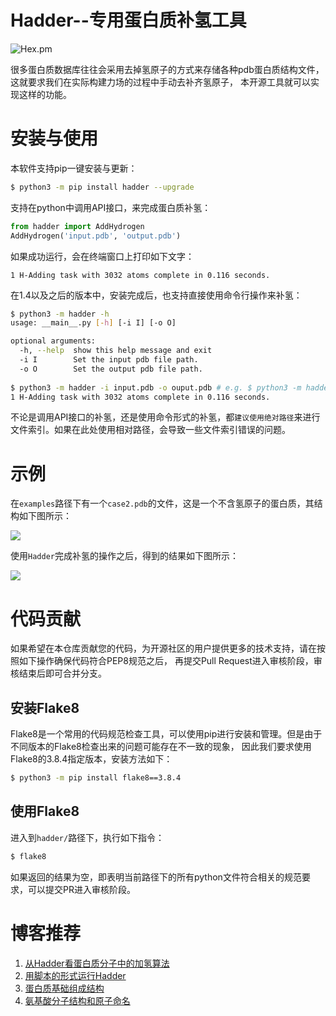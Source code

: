 # Hadder--专用蛋白质补氢工具
<img alt="Hex.pm" src="https://img.shields.io/hexpm/l/apa">

很多蛋白质数据库往往会采用去掉氢原子的方式来存储各种pdb蛋白质结构文件，
这就要求我们在实际构建力场的过程中手动去补齐氢原子，
本开源工具就可以实现这样的功能。

# 安装与使用
本软件支持pip一键安装与更新：
```bash
$ python3 -m pip install hadder --upgrade
```
支持在python中调用API接口，来完成蛋白质补氢：
```python
from hadder import AddHydrogen
AddHydrogen('input.pdb', 'output.pdb')
```
如果成功运行，会在终端窗口上打印如下文字：
```
1 H-Adding task with 3032 atoms complete in 0.116 seconds.
```
在1.4以及之后的版本中，安装完成后，也支持直接使用命令行操作来补氢：
```bash
$ python3 -m hadder -h
usage: __main__.py [-h] [-i I] [-o O]

optional arguments:
  -h, --help  show this help message and exit
  -i I        Set the input pdb file path.
  -o O        Set the output pdb file path.
  
$ python3 -m hadder -i input.pdb -o ouput.pdb # e.g. $ python3 -m hadder -i examples/case2.pdb -o examples/case2-complete.pdb
1 H-Adding task with 3032 atoms complete in 0.116 seconds.
```
不论是调用API接口的补氢，还是使用命令形式的补氢，都`建议使用绝对路径`来进行文件索引。如果在此处使用相对路径，会导致一些文件索引错误的问题。

# 示例
在`examples`路径下有一个`case2.pdb`的文件，这是一个不含氢原子的蛋白质，其结构如下图所示：

![](./examples/case2.png)

使用`Hadder`完成补氢的操作之后，得到的结果如下图所示：

![](./examples/case2-complete.png)

# 代码贡献
如果希望在本仓库贡献您的代码，为开源社区的用户提供更多的技术支持，请在按照如下操作确保代码符合PEP8规范之后，
再提交Pull Request进入审核阶段，审核结束后即可合并分支。
## 安装Flake8
Flake8是一个常用的代码规范检查工具，可以使用pip进行安装和管理。但是由于不同版本的Flake8检查出来的问题可能存在不一致的现象，
因此我们要求使用Flake8的3.8.4指定版本，安装方法如下：
```bash
$ python3 -m pip install flake8==3.8.4
```
## 使用Flake8
进入到`hadder/`路径下，执行如下指令：
```bash
$ flake8
```
如果返回的结果为空，即表明当前路径下的所有python文件符合相关的规范要求，可以提交PR进入审核阶段。

# 博客推荐
1. [从Hadder看蛋白质分子中的加氢算法](https://www.cnblogs.com/dechinphy/p/hadder.html)
2. [用脚本的形式运行Hadder](https://www.cnblogs.com/dechinphy/p/pym.html)
3. [蛋白质基础组成结构](https://www.cnblogs.com/dechinphy/p/pdb.html)
4. [氨基酸分子结构和原子命名](https://www.cnblogs.com/dechinphy/p/cnaminos.html)